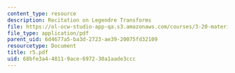 ```yaml
---
content_type: resource
description: Recitation on Legendre Transforms
file: https://ol-ocw-studio-app-qa.s3.amazonaws.com/courses/3-20-materials-at-equilibrium-sma-5111-fall-2003/68bfe3a448119ace697230a1aade3ccc_r5.pdf
file_type: application/pdf
parent_uid: 6d4677a5-ba3d-2723-ae39-20075fd32109
resourcetype: Document
title: r5.pdf
uid: 68bfe3a4-4811-9ace-6972-30a1aade3ccc
---
```

